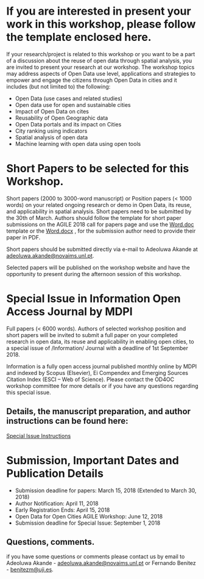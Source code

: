 # If you are interested in present your work in this workshop, please follow the template enclosed here.

If your research/project is related to this workshop or you want to be a part of a discussion about the reuse of open data through spatial analysis, you are invited to present your research at our workshop. The workshop topics may address aspects of Open Data use level, applications and strategies to empower and engage the citizens through Open Data in cities and it includes (but not limited to) the following:

* Open Data (use cases and related studies)
* Open data use for open and sustainable cities
* Impact of Open Data on cites
* Reusability of Open Geographic data
* Open Data portals and its impact on Cities
* City ranking using indicators
* Spatial analysis of open data
* Machine learning with open data using open tools

# Short Papers to be selected for this Workshop. 

Short papers (2000 to 3000-word manuscript) or Position papers (< 1000 words) on your related ongoing research or demo in Open Data, its reuse, and applicability in spatial analysis.  Short papers need to be submitted by the 30th of March. Authors should follow the template for short paper submissions on the AGILE 2018 call for papers page and use the [Word.doc](https://agile-online.org/images/conference_2018/documents/AGILE_2018_v1c_PaperAndPoster_Word_HarvardStyle_nonXML.doc) template or the [Word.docx](https://agile-online.org/images/conference_2018/documents/AGILE_2018_v1b_PaperAndPoster_Word_HarvardStyle.docx) , for the submission author need to provide their paper in PDF.

Short papers should be submitted directly via e-mail to Adeoluwa Akande at adeoluwa.akande@novaims.unl.pt.

Selected papers will be published on the workshop website and have the opportunity to present during the afternoon session of this workshop.

# Special Issue in Information Open Access Journal by MDPI

Full papers (< 6000 words). Authors of selected workshop position and short papers will be invited to submit a full paper on your completed research in open data, its reuse and applicability in enabling open cities, to a special issue of /Information/ Journal with a deadline of 1st September 2018.

Information is a fully open access journal published monthly online by MDPI and indexed by Scopus (Elsevier), Ei Compendex and Emerging Sources Citation Index (ESCI – Web of Science). Please contact the OD4OC workshop committee for more details or if you have any questions regarding this special issue.

## Details, the manuscript preparation, and author instructions can be found here:

[Special Issue Instructions](http://www.mdpi.com/journal/information/special_issues/Open_Data_2018)


# Submission, Important Dates  and Publication Details

* Submission deadline for papers: March 15, 2018 (Extended to March 30, 2018)
* Author Notification: April 11, 2018
* Early Registration Ends: April 15, 2018
* Open Data for Open Cities AGILE Workshop: June 12, 2018
* Submission deadline for Special Issue: September 1, 2018

## Questions, comments.

if you have some questions or comments please contact us by email to Adeoluwa Akande - adeoluwa.akande@novaims.unl.pt or Fernando Benitez - benitezm@uji.es.
